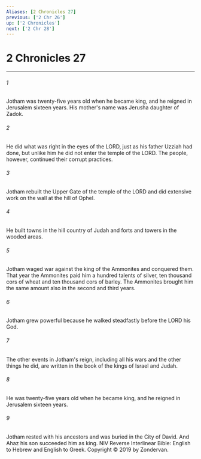 ```yaml
---
Aliases: [2 Chronicles 27]
previous: ['2 Chr 26']
up: ['2 Chronicles']
next: ['2 Chr 28']
---
```

# 2 Chronicles 27

***


###### 1 
Jotham was twenty-five years old when he became king, and he reigned in Jerusalem sixteen years. His mother's name was Jerusha daughter of Zadok. 

###### 2 
He did what was right in the eyes of the LORD, just as his father Uzziah had done, but unlike him he did not enter the temple of the LORD. The people, however, continued their corrupt practices. 

###### 3 
Jotham rebuilt the Upper Gate of the temple of the LORD and did extensive work on the wall at the hill of Ophel. 

###### 4 
He built towns in the hill country of Judah and forts and towers in the wooded areas. 

###### 5 
Jotham waged war against the king of the Ammonites and conquered them. That year the Ammonites paid him a hundred talents of silver, ten thousand cors of wheat and ten thousand cors of barley. The Ammonites brought him the same amount also in the second and third years. 

###### 6 
Jotham grew powerful because he walked steadfastly before the LORD his God. 

###### 7 
The other events in Jotham's reign, including all his wars and the other things he did, are written in the book of the kings of Israel and Judah. 

###### 8 
He was twenty-five years old when he became king, and he reigned in Jerusalem sixteen years. 

###### 9 
Jotham rested with his ancestors and was buried in the City of David. And Ahaz his son succeeded him as king. NIV Reverse Interlinear Bible: English to Hebrew and English to Greek. Copyright © 2019 by Zondervan.
